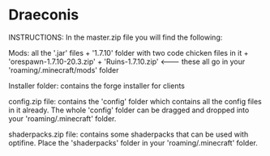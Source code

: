 # Draeconis

INSTRUCTIONS: In the master.zip file you will find the following:

Mods: all the '.jar' files + '1.7.10' folder with two code chicken files in it + 'orespawn-1.7.10-20.3.zip' + 'Ruins-1.7.10.zip'  <--- these all go in your 'roaming/.minecraft/mods' folder

Installer folder: contains the forge installer for clients

config.zip file: contains the 'config' folder which contains all the config files in it already.  The whole 'config' folder can be dragged and dropped into your 'roaming/.minecraft' folder.

shaderpacks.zip file: contains some shaderpacks that can be used with optifine.  Place the 'shaderpacks' folder in your 'roaming/.minecraft' folder.
